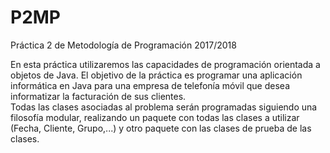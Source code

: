 # P2MP
Práctica 2 de Metodología de Programación 2017/2018

En esta práctica utilizaremos las capacidades de programación orientada a objetos de Java. 
El objetivo de la práctica es programar una aplicación informática en Java para una empresa de telefonía móvil que desea informatizar la facturación de sus clientes.   
Todas las clases asociadas al problema serán programadas siguiendo una filosofía modular, realizando un paquete con todas las clases a utilizar (Fecha, Cliente, Grupo,...) y otro paquete con las clases de prueba de las clases. 
